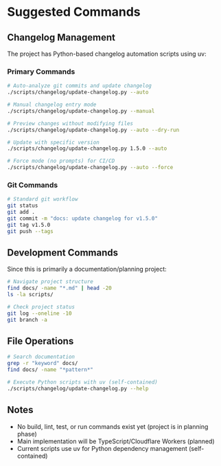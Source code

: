 # Suggested Commands

## Changelog Management
The project has Python-based changelog automation scripts using uv:

### Primary Commands
```bash
# Auto-analyze git commits and update changelog
./scripts/changelog/update-changelog.py --auto

# Manual changelog entry mode
./scripts/changelog/update-changelog.py --manual

# Preview changes without modifying files
./scripts/changelog/update-changelog.py --auto --dry-run

# Update with specific version
./scripts/changelog/update-changelog.py 1.5.0 --auto

# Force mode (no prompts) for CI/CD
./scripts/changelog/update-changelog.py --auto --force
```

### Git Commands
```bash
# Standard git workflow
git status
git add .
git commit -m "docs: update changelog for v1.5.0"
git tag v1.5.0
git push --tags
```

## Development Commands
Since this is primarily a documentation/planning project:

```bash
# Navigate project structure
find docs/ -name "*.md" | head -20
ls -la scripts/

# Check project status
git log --oneline -10
git branch -a
```

## File Operations
```bash
# Search documentation
grep -r "keyword" docs/
find docs/ -name "*pattern*"

# Execute Python scripts with uv (self-contained)
./scripts/changelog/update-changelog.py --help
```

## Notes
- No build, lint, test, or run commands exist yet (project is in planning phase)
- Main implementation will be TypeScript/Cloudflare Workers (planned)
- Current scripts use uv for Python dependency management (self-contained)